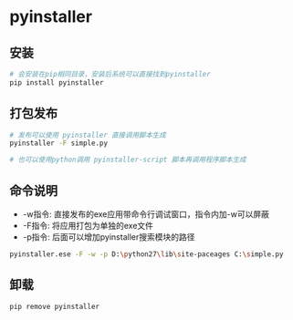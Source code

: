 # pyinstaller

## 安装
``` bash
# 会安装在pip相同目录，安装后系统可以直接找到pyinstaller
pip install pyinstaller
```

## 打包发布
``` bash
# 发布可以使用 pyinstaller 直接调用脚本生成
pyinstaller -F simple.py

# 也可以使用python调用 pyinstaller-script 脚本再调用程序脚本生成

```

## 命令说明
- -w指令: 直接发布的exe应用带命令行调试窗口，指令内加-w可以屏蔽
- -F指令: 将应用打包为单独的exe文件
- -p指令: 后面可以增加pyinstaller搜索模块的路径
``` bash 
pyinstaller.ese -F -w -p D:\python27\lib\site-paceages C:\simple.py
```

## 卸载
``` bash
pip remove pyinstaller
```


